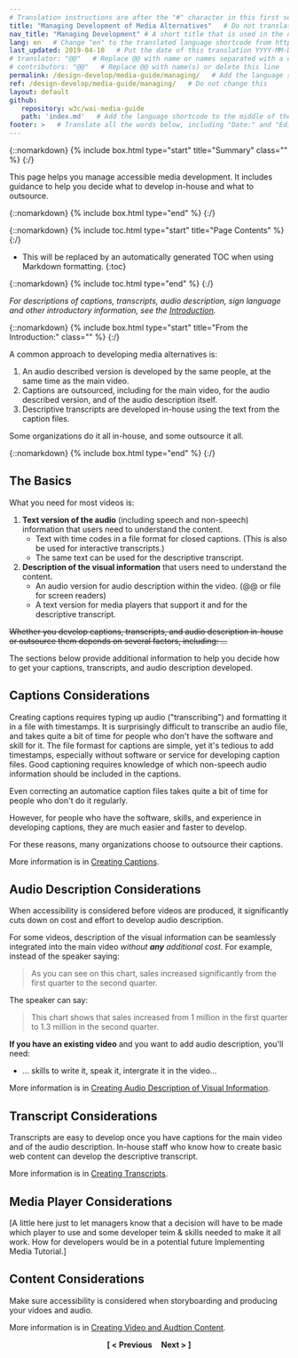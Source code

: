 ```yaml
---
# Translation instructions are after the "#" character in this first section. They are comments that do not show up in the web page. You do not need to translate the instructions after #.
title: "Managing Development of Media Alternatives"   # Do not translate "title:". Do translate the text after "title:".
nav_title: "Managing Development" # A short title that is used in the navigation
lang: en   # Change "en" to the translated language shortcode from https://www.iana.org/assignments/language-subtag-registry/language-subtag-registry
last_updated: 2019-04-10   # Put the date of this translation YYYY-MM-DD (with month in the middle)
# translator: "@@"   # Replace @@ with name or names separated with a comma
# contributors: "@@"   # Replace @@ with name(s) or delete this line
permalink: /design-develop/media-guide/managing/   # Add the language shortcode to the end; for example /fundamentals/accessibility-intro/fr
ref: /design-develop/media-guide/managing/   # Do not change this
layout: default
github:
   repository: w3c/wai-media-guide
   path: 'index.md'   # Add the language shortcode to the middle of the filename, for example index.fr.md
footer: >   # Translate all the words below, including "Date:" and "Editor:". 
---
```


{::nomarkdown}
{% include box.html type="start" title="Summary" class="" %}
{:/}

This page helps you manage accessible media development. It includes guidance to help you decide what to develop in-house and what to outsource.

{::nomarkdown}
{% include box.html type="end" %}
{:/}

{::nomarkdown}
{% include toc.html type="start" title="Page Contents" %}
{:/}

- This will be replaced by an automatically generated TOC when using Markdown formatting.
{:toc}

{::nomarkdown}
{% include toc.html type="end" %}
{:/}

<p><em>For descriptions of captions, transcripts, audio description, sign language and other introductory information, see the <a href="#intro">Introduction</a>.</em></p>

{::nomarkdown}
{% include box.html type="start" title="From the Introduction:" class="" %}
{:/}

<p>A common approach to developing media alternatives is:</p>
<ol>
  <li>An audio described version is developed by the same people, at the same time as the main video.</li>
  <li>Captions are outsourced, including for the main video, for the audio described version, and of the audio description itself.</li>
  <li>Descriptive transcripts are developed in-house using the text from the caption files.</li>
</ol>
<p>Some organizations do it all in-house, and some outsource it all.</p>

{::nomarkdown}
{% include box.html type="end" %}
{:/}

## The Basics 
<p>What you need for most videos is:</p>
<ol>
  <li><strong>Text version of the audio</strong> (including speech and non-speech) information that users need to understand the content.
    <ul>
      <li>Text with time codes in a file format for closed captions. (This is also be used for interactive transcripts.)</li>
      <li>The same text can be used for the descriptive transcript.</li>
    </ul>
  </li>
  <li><strong>Description of the visual information</strong> that users need  to understand the content.
    <ul>
      <li>An audio version for audio description within the video. (@@ or file for screen readers)</li>
      <li>A  text version for media players that support it and for the descriptive transcript.</li>
    </ul>
  </li>
</ol>

<p><s>Whether  you develop captions, transcripts, and audio description in-house or  outsource them depends on several factors, including: ...</s></p>

<p>The sections below provide additional information to help you decide how to get your captions, transcripts, and audio description developed.</p>

## Captions Considerations
<p>Creating captions requires typing up audio (&quot;transcribing&quot;) and formatting it in a file with timestamps. It is surprisingly difficult to transcribe an audio file, and takes quite a bit of time for people who don't have the software and skill for it. The file formast for captions are  simple, yet it's tedious to add timestamps, especially without software or service for developing caption files. Good captioning requires knowledge of which non-speech audio information should be included in the captions.</p>
<p>Even correcting an automatice caption files takes quite a bit of time for people who don't do it regularly.</p>
<p>However, for people who have the software, skills, and experience in developing captions, they are much easier and faster to develop.</p>
<p>For these reasons, many organizations choose to outsource their captions.</p>
<p>More information is in <a href="@@">Creating Captions</a>.</p>


## Audio Description Considerations
<p>When accessibility is considered before videos are produced, it significantly cuts down on cost and effort to develop audio description.</p>
<p>For some videos, description of the visual information can be seamlessly integrated into the main video <em>without <strong>any</strong> additional cost</em>. For example, instead of the speaker saying:</p>
<blockquote>As you can see on this chart, sales increased significantly from the first quarter to the second quarter.</blockquote>
The speaker can say:
<blockquote>This chart shows that sales increased from 1 million in the first quarter to 1.3 million in the second quarter.</blockquote>
<p><strong>If you have an existing video</strong> and you want to add audio description, you'll need:</p>
<ul>
  <li>... skills to write it, speak it, intergrate it in the video...</li>
</ul>
<p>More information is in <a href="@@">Creating Audio Description of Visual Information</a>.</p>

## Transcript Considerations
<p>Transcripts are easy to develop once you have captions for the main video and of the  audio description. In-house staff who know how to create basic web content can develop the descriptive transcript.</p>
<p>More information is in <a href="@@">Creating Transcripts</a>.</p>

## Media Player Considerations
<p>[A little here just to let managers know that a decision will have to be made which player to use and some developer teim &amp; skills needed to make it all work. How for developers  would be in a potential future Implementing Media Tutorial.]</p>

## Content Considerations
<p>Make sure accessibility is considered when storyboarding and producing your vidoes and audio.</p>
<p>More information is in <a href="@@">Creating Video and Audtion Content</a>.</p>


<p style="text-align:center"><strong>[ < Previous &nbsp;&nbsp;&nbsp; Next > ]</strong></p>
